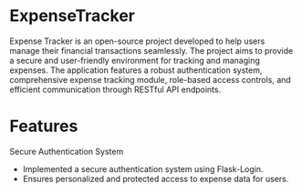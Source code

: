 # ExpenseTracker

Expense Tracker is an open-source project developed to help users manage their financial transactions seamlessly. The project aims to provide a secure and user-friendly environment for tracking and managing expenses. The application features a robust authentication system, comprehensive expense tracking module, role-based access controls, and efficient communication through RESTful API endpoints.

# Features
Secure Authentication System

 - Implemented a secure authentication system using Flask-Login.
 - Ensures personalized and protected access to expense data for users.
